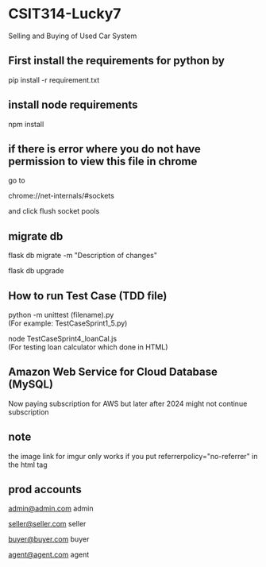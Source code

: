 # CSIT314-Lucky7

Selling and Buying of Used Car System

## First install the requirements for python by

pip install -r requirement.txt

## install node requirements

npm install

## if there is error where you do not have permission to view this file in chrome

go to

chrome://net-internals/#sockets

and click flush socket pools

## migrate db

flask db migrate -m "Description of changes"

flask db upgrade

## How to run Test Case (TDD file)

python -m unittest (filename).py <br />
(For example: TestCaseSprint1_5.py)

node TestCaseSprint4_loanCal.js <br />
(For testing loan calculator which done in HTML)

## Amazon Web Service for Cloud Database (MySQL)

Now paying subscription for AWS but later after 2024 might not continue subscription 

## note

the image link for imgur only works if you put referrerpolicy="no-referrer" in the html tag


## prod accounts

admin@admin.com
admin

seller@seller.com
seller

buyer@buyer.com
buyer

agent@agent.com
agent



